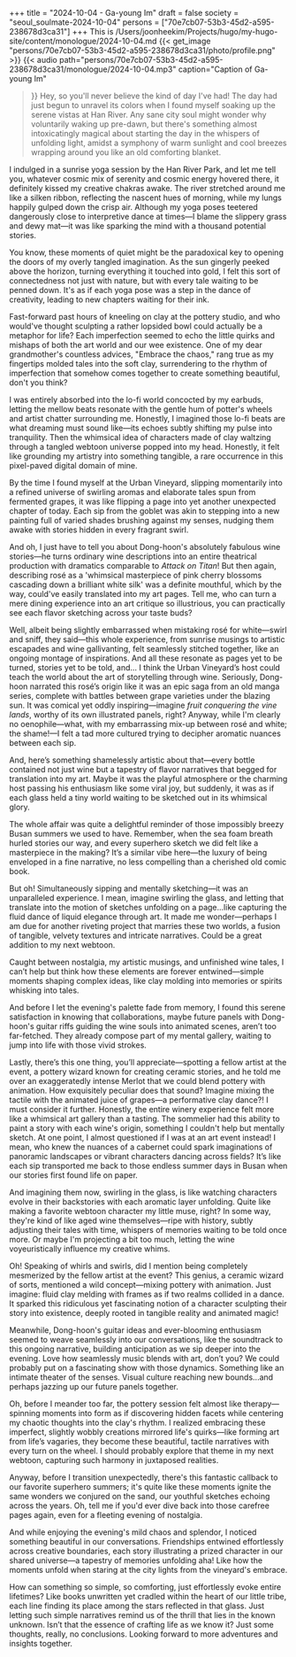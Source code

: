 +++
title = "2024-10-04 - Ga-young Im"
draft = false
society = "seoul_soulmate-2024-10-04"
persons = ["70e7cb07-53b3-45d2-a595-238678d3ca31"]
+++
This is /Users/joonheekim/Projects/hugo/my-hugo-site/content/monologue/2024-10-04.md
{{< get_image "persons/70e7cb07-53b3-45d2-a595-238678d3ca31/photo/profile.png" >}}
{{< audio
    path="persons/70e7cb07-53b3-45d2-a595-238678d3ca31/monologue/2024-10-04.mp3" 
    caption="Caption of Ga-young Im"
>}}
Hey, so you'll never believe the kind of day I've had!
The day had just begun to unravel its colors when I found myself soaking up the serene vistas at Han River. Any sane city soul might wonder why voluntarily waking up pre-dawn, but there's something almost intoxicatingly magical about starting the day in the whispers of unfolding light, amidst a symphony of warm sunlight and cool breezes wrapping around you like an old comforting blanket. 

I indulged in a sunrise yoga session by the Han River Park, and let me tell you, whatever cosmic mix of serenity and cosmic energy hovered there, it definitely kissed my creative chakras awake. The river stretched around me like a silken ribbon, reflecting the nascent hues of morning, while my lungs happily gulped down the crisp air. Although my yoga poses teetered dangerously close to interpretive dance at times—I blame the slippery grass and dewy mat—it was like sparking the mind with a thousand potential stories. 

You know, these moments of quiet might be the paradoxical key to opening the doors of my overly tangled imagination. As the sun gingerly peeked above the horizon, turning everything it touched into gold, I felt this sort of connectedness not just with nature, but with every tale waiting to be penned down. It's as if each yoga pose was a step in the dance of creativity, leading to new chapters waiting for their ink. 

Fast-forward past hours of kneeling on clay at the pottery studio, and who would've thought sculpting a rather lopsided bowl could actually be a metaphor for life? Each imperfection seemed to echo the little quirks and mishaps of both the art world and our wee existence. One of my dear grandmother's countless advices, "Embrace the chaos," rang true as my fingertips molded tales into the soft clay, surrendering to the rhythm of imperfection that somehow comes together to create something beautiful, don't you think?

I was entirely absorbed into the lo-fi world concocted by my earbuds, letting the mellow beats resonate with the gentle hum of potter's wheels and artist chatter surrounding me. Honestly, I imagined those lo-fi beats are what dreaming must sound like—its echoes subtly shifting my pulse into tranquility. Then the whimsical idea of characters made of clay waltzing through a tangled webtoon universe popped into my head. Honestly, it felt like grounding my artistry into something tangible, a rare occurrence in this pixel-paved digital domain of mine.

By the time I found myself at the Urban Vineyard, slipping momentarily into a refined universe of swirling aromas and elaborate tales spun from fermented grapes, it was like flipping a page into yet another unexpected chapter of today. Each sip from the goblet was akin to stepping into a new painting full of varied shades brushing against my senses, nudging them awake with stories hidden in every fragrant swirl.

And oh, I just have to tell you about Dong-hoon's absolutely fabulous wine stories—he turns ordinary wine descriptions into an entire theatrical production with dramatics comparable to *Attack on Titan*! But then again, describing rosé as a 'whimsical masterpiece of pink cherry blossoms cascading down a brilliant white silk' was a definite mouthful, which by the way, could've easily translated into my art pages. Tell me, who can turn a mere dining experience into an art critique so illustrious, you can practically see each flavor sketching across your taste buds?

Well, albeit being slightly embarrassed when mistaking rosé for white—swirl and sniff, they said—this whole experience, from sunrise musings to artistic escapades and wine gallivanting, felt seamlessly stitched together, like an ongoing montage of inspirations. And all these resonate as pages yet to be turned, stories yet to be told, and...
I think the Urban Vineyard’s host could teach the world about the art of storytelling through wine. Seriously, Dong-hoon narrated this rosé’s origin like it was an epic saga from an old manga series, complete with battles between grape varieties under the blazing sun. It was comical yet oddly inspiring—imagine *fruit conquering the vine lands*, worthy of its own illustrated panels, right? Anyway, while I'm clearly no oenophile—what, with my embarrassing mix-up between rosé and white; the shame!—I felt a tad more cultured trying to decipher aromatic nuances between each sip.

And, here’s something shamelessly artistic about that—every bottle contained not just wine but a tapestry of flavor narratives that begged for translation into my art. Maybe it was the playful atmosphere or the charming host passing his enthusiasm like some viral joy, but suddenly, it was as if each glass held a tiny world waiting to be sketched out in its whimsical glory.

The whole affair was quite a delightful reminder of those impossibly breezy Busan summers we used to have. Remember, when the sea foam breath hurled stories our way, and every superhero sketch we did felt like a masterpiece in the making? It’s a similar vibe here—the luxury of being enveloped in a fine narrative, no less compelling than a cherished old comic book.

But oh! Simultaneously sipping and mentally sketching—it was an unparalleled experience. I mean, imagine swirling the glass, and letting that translate into the motion of sketches unfolding on a page...like capturing the fluid dance of liquid elegance through art. It made me wonder—perhaps I am due for another riveting project that marries these two worlds, a fusion of tangible, velvety textures and intricate narratives. Could be a great addition to my next webtoon.

Caught between nostalgia, my artistic musings, and unfinished wine tales, I can’t help but think how these elements are forever entwined—simple moments shaping complex ideas, like clay molding into memories or spirits whisking into tales.

And before I let the evening's palette fade from memory, I found this serene satisfaction in knowing that collaborations, maybe future panels with Dong-hoon's guitar riffs guiding the wine souls into animated scenes, aren’t too far-fetched. They already compose part of my mental gallery, waiting to jump into life with those vivid strokes.

Lastly, there’s this one thing, you’ll appreciate—spotting a fellow artist at the event, a pottery wizard known for creating ceramic stories, and he told me over an exaggeratedly intense Merlot that we could blend pottery with animation. How exquisitely peculiar does that sound? Imagine mixing the tactile with the animated juice of grapes—a performative clay dance?! I must consider it further.
Honestly, the entire winery experience felt more like a whimsical art gallery than a tasting. The sommelier had this ability to paint a story with each wine's origin, something I couldn't help but mentally sketch. At one point, I almost questioned if I was at an art event instead! I mean, who knew the nuances of a cabernet could spark imaginations of panoramic landscapes or vibrant characters dancing across fields? It’s like each sip transported me back to those endless summer days in Busan when our stories first found life on paper.

And imagining them now, swirling in the glass, is like watching characters evolve in their backstories with each aromatic layer unfolding. Quite like making a favorite webtoon character my little muse, right? In some way, they're kind of like aged wine themselves—ripe with history, subtly adjusting their tales with time, whispers of memories waiting to be told once more. Or maybe I'm projecting a bit too much, letting the wine voyeuristically influence my creative whims.

Oh! Speaking of whirls and swirls, did I mention being completely mesmerized by the fellow artist at the event? This genius, a ceramic wizard of sorts, mentioned a wild concept—mixing pottery with animation. Just imagine: fluid clay melding with frames as if two realms collided in a dance. It sparked this ridiculous yet fascinating notion of a character sculpting their story into existence, deeply rooted in tangible reality and animated magic!

Meanwhile, Dong-hoon's guitar ideas and ever-blooming enthusiasm seemed to weave seamlessly into our conversations, like the soundtrack to this ongoing narrative, building anticipation as we sip deeper into the evening. Love how seamlessly music blends with art, don’t you? We could probably put on a fascinating show with those dynamics. Something like an intimate theater of the senses. Visual culture reaching new bounds...and perhaps jazzing up our future panels together.

Oh, before I meander too far, the pottery session felt almost like therapy—spinning moments into form as if discovering hidden facets while centering my chaotic thoughts into the clay's rhythm. I realized embracing these imperfect, slightly wobbly creations mirrored life's quirks—like forming art from life’s vagaries, they become these beautiful, tactile narratives with every turn on the wheel. I should probably explore that theme in my next webtoon, capturing such harmony in juxtaposed realities.

Anyway, before I transition unexpectedly, there's this fantastic callback to our favorite superhero summers; it's quite like these moments ignite the same wonders we conjured on the sand, our youthful sketches echoing across the years. Oh, tell me if you'd ever dive back into those carefree pages again, even for a fleeting evening of nostalgia.

And while enjoying the evening's mild chaos and splendor, I noticed something beautiful in our conversations. Friendships entwined effortlessly across creative boundaries, each story illustrating a prized character in our shared universe—a tapestry of memories unfolding aha! Like how the moments unfold when staring at the city lights from the vineyard's embrace.

How can something so simple, so comforting, just effortlessly evoke entire lifetimes? Like books unwritten yet cradled within the heart of our little tribe, each line finding its place among the stars reflected in that glass. Just letting such simple narratives remind us of the thrill that lies in the known unknown. Isn’t that the essence of crafting life as we know it?
Just some thoughts, really, no conclusions. Looking forward to more adventures and insights together.
